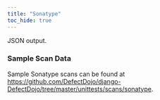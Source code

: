 ```yaml
---
title: "Sonatype"
toc_hide: true
---
```

JSON output.

### Sample Scan Data
Sample Sonatype scans can be found at https://github.com/DefectDojo/django-DefectDojo/tree/master/unittests/scans/sonatype.